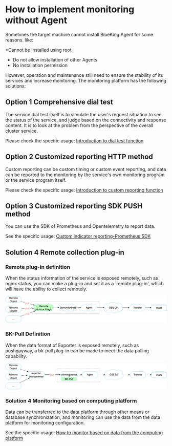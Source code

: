 # How to implement monitoring without Agent

Sometimes the target machine cannot install BlueKing Agent for some reasons. like:

*Cannot be installed using root
* Do not allow installation of other Agents
* No installation permission

However, operation and maintenance still need to ensure the stability of its services and increase monitoring. The monitoring platform has the following solutions:

## Option 1 Comprehensive dial test

The service dial test itself is to simulate the user's request situation to see the status of the service, and judge based on the connectivity and response content. It is to look at the problem from the perspective of the overall cluster service.

Please check the specific usage: [Introduction to dial test function](../scene-synthetic/synthetic_monitor.md)

## Option 2 Customized reporting HTTP method

Custom reporting can be custom timing or custom event reporting, and data can be reported to the monitoring by the service's own monitoring program or the service program itself.

Please check the specific usage: [Introduction to custom reporting function](./custom_metrics_http.md)

## Option 3 Customized reporting SDK PUSH method

You can use the SDK of Prometheus and Opentelemetry to report data.

See the specific usage: [Custom indicator reporting-Prometheus SDK](./custom_sdk_push.md)

## Solution 4 Remote collection plug-in

### Remote plug-in definition

When the status information of the service is exposed remotely, such as nginx status, you can make a plug-in and set it as a `remote plug-in', which will have the ability to collect remotely.

![-w2021](media/15769100952860.jpg)

### BK-Pull Definition

When the data format of Exporter is exposed remotely, such as pushgayway, a bk-pull plug-in can be made to meet the data pulling capability.

![-w2021](media/15769101086174.jpg)

### Solution 4 Monitoring based on computing platform

Data can be transferred to the data platform through other means or database synchronization, and monitoring can use the data from the data platform for monitoring configuration.

See the specific usage: [How to monitor based on data from the computing platform](../alarm-configurations/bigdata_monitor.md)